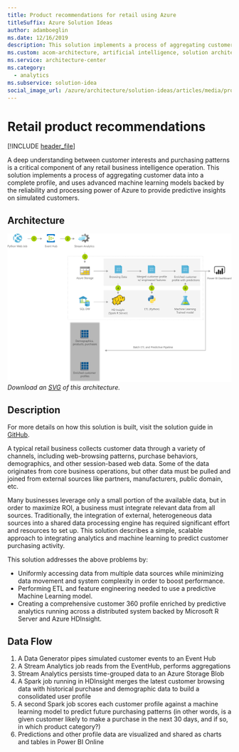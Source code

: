 ```yaml
---
title: Product recommendations for retail using Azure
titleSuffix: Azure Solution Ideas
author: adamboeglin
ms.date: 12/16/2019
description: This solution implements a process of aggregating customer data into a complete profile, and uses advanced machine learning models backed by the reliability and processing power of Azure to provide predictive insights on simulated customers.
ms.custom: acom-architecture, artificial intelligence, solution architectures, Azure, ai gallery, interactive-diagram, 'https://azure.microsoft.com/solutions/architecture/customer-360/'
ms.service: architecture-center
ms.category:
  - analytics
ms.subservice: solution-idea
social_image_url: /azure/architecture/solution-ideas/articles/media/product-recommendations.png
---
```


# Retail product recommendations

[!INCLUDE [header_file](../../../includes/sol-idea-header.md)]

A deep understanding between customer interests and purchasing patterns is a critical component of any retail business intelligence operation. This solution implements a process of aggregating customer data into a complete profile, and uses advanced machine learning models backed by the reliability and processing power of Azure to provide predictive insights on simulated customers.

## Architecture

![Architecture diagram](../media/product-recommendations.png)
*Download an [SVG](../media/product-recommendations.svg) of this architecture.*

## Description

For more details on how this solution is built, visit the solution guide in [GitHub](https://github.com/Azure/cortana-intelligence-customer360).

A typical retail business collects customer data through a variety of channels, including web-browsing patterns, purchase behaviors, demographics, and other session-based web data. Some of the data originates from core business operations, but other data must be pulled and joined from external sources like partners, manufacturers, public domain, etc.

Many businesses leverage only a small portion of the available data, but in order to maximize ROI, a business must integrate relevant data from all sources. Traditionally, the integration of external, heterogeneous data sources into a shared data processing engine has required significant effort and resources to set up. This solution describes a simple, scalable approach to integrating analytics and machine learning to predict customer purchasing activity.

This solution addresses the above problems by:

* Uniformly accessing data from multiple data sources while minimizing data movement and system complexity in order to boost performance.
* Performing ETL and feature engineering needed to use a predictive Machine Learning model.
* Creating a comprehensive customer 360 profile enriched by predictive analytics running across a distributed system backed by Microsoft R Server and Azure HDInsight.

## Data Flow

1. A Data Generator pipes simulated customer events to an Event Hub
1. A Stream Analytics job reads from the EventHub, performs aggregations
1. Stream Analytics persists time-grouped data to an Azure Storage Blob
1. A Spark job running in HDInsight merges the latest customer browsing data with historical purchase and demographic data to build a consolidated user profile
1. A second Spark job scores each customer profile against a machine learning model to predict future purchasing patterns (in other words, is a given customer likely to make a purchase in the next 30 days, and if so, in which product category?)
1. Predictions and other profile data are visualized and shared as charts and tables in Power BI Online
